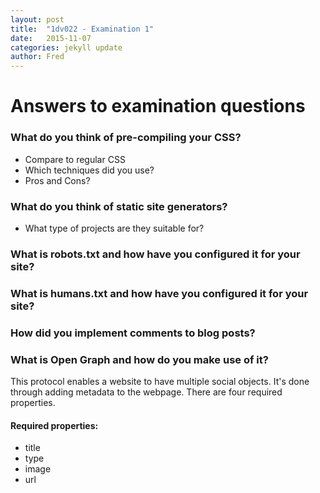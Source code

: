 ```yaml
---
layout: post
title:  "1dv022 - Examination 1"
date:   2015-11-07
categories: jekyll update
author: Fred
---
```

# Answers to examination questions

### What do you think of pre-compiling your CSS? 
* Compare to regular CSS
* Which techniques did you use?
* Pros and Cons?

### What do you think of static site generators?
* What type of projects are they suitable for?

### What is robots.txt and how have you configured it for your site?

### What is humans.txt and how have you configured it for your site?

### How did you implement comments to blog posts?

### What is Open Graph and how do you make use of it?
This protocol enables a website to have multiple social objects.
It's done through adding metadata to the webpage. There are four required properties.

#### Required properties:
* title
* type
* image
* url